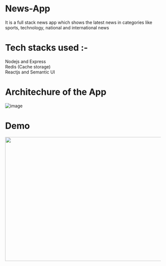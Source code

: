 # News-App

It is a full stack news app which shows the latest news in categories like sports, technology, national and international news

# Tech stacks used :-

Nodejs and Express <br>
Redis (Cache storage)<br>
Reactjs and Semantic UI

# Architechure of the App

![image](https://user-images.githubusercontent.com/52486038/127359476-e0237b1c-7f8d-4ff6-b932-c4dd3cbdbd3a.png)


# Demo
<img src="https://media.giphy.com/media/LTmI3fjwnFZPv0Zo8r/giphy.gif" width="900" height="400" />


